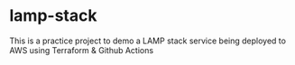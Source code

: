 # lamp-stack

This is a practice project to demo a LAMP stack service being deployed to AWS using Terraform & Github Actions